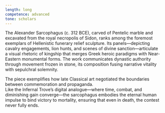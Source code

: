 ```yaml
---
length: long
competence: advanced
tone: scholars
---
```

The Alexander Sarcophagus (c. 312 BCE), carved of Pentelic marble and excavated from the royal necropolis of Sidon, ranks among the foremost exemplars of Hellenistic funerary relief sculpture. Its panels—depicting cavalry engagements, lion hunts, and scenes of divine sanction—articulate a visual rhetoric of kingship that merges Greek heroic paradigms with Near-Eastern monumental forms. The work communicates dynastic authority through movement frozen in stone, its composition fusing narrative vitality with sepulchral solemnity.

<!-- more -->

The piece exemplifies how late Classical art negotiated the boundaries between commemoration and propaganda.  
Like the Infernal Trove’s digital analogue—where time, combat, and diminishing gain converge—the sarcophagus embodies the eternal human impulse to bind victory to mortality, ensuring that even in death, the contest never fully ends.
